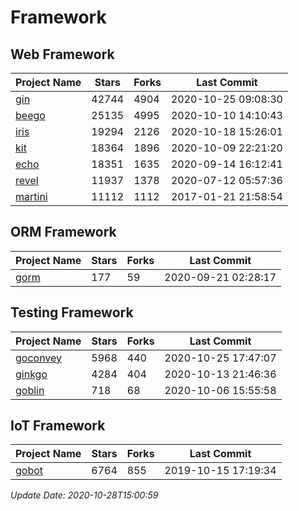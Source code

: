 # Framework

## Web Framework
| Project Name | Stars | Forks | Last Commit |
| ------------ | ----- | ----- | ----------- |
| [gin](https://github.com/gin-gonic/gin) | 42744 | 4904 | 2020-10-25 09:08:30 |
| [beego](https://github.com/astaxie/beego) | 25135 | 4995 | 2020-10-10 14:10:43 |
| [iris](https://github.com/kataras/iris) | 19294 | 2126 | 2020-10-18 15:26:01 |
| [kit](https://github.com/go-kit/kit) | 18364 | 1896 | 2020-10-09 22:21:20 |
| [echo](https://github.com/labstack/echo) | 18351 | 1635 | 2020-09-14 16:12:41 |
| [revel](https://github.com/revel/revel) | 11937 | 1378 | 2020-07-12 05:57:36 |
| [martini](https://github.com/go-martini/martini) | 11112 | 1112 | 2017-01-21 21:58:54 |

## ORM Framework
| Project Name | Stars | Forks | Last Commit |
| ------------ | ----- | ----- | ----------- |
| [gorm](https://github.com/jinzhu/gorm) | 177 | 59 | 2020-09-21 02:28:17 |

## Testing Framework
| Project Name | Stars | Forks | Last Commit |
| ------------ | ----- | ----- | ----------- |
| [goconvey](https://github.com/smartystreets/goconvey) | 5968 | 440 | 2020-10-25 17:47:07 |
| [ginkgo](https://github.com/onsi/ginkgo) | 4284 | 404 | 2020-10-13 21:46:36 |
| [goblin](https://github.com/franela/goblin) | 718 | 68 | 2020-10-06 15:55:58 |

## IoT Framework
| Project Name | Stars | Forks | Last Commit |
| ------------ | ----- | ----- | ----------- |
| [gobot](https://github.com/hybridgroup/gobot) | 6764 | 855 | 2019-10-15 17:19:34 |

*Update Date: 2020-10-28T15:00:59*